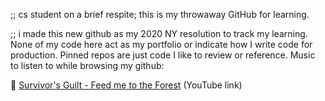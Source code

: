 <!-- ### on vacation for a few months 🏝 -->

<!-- future README, to uncomment when I make other repos private
;; i made this new github as my 2020 NY resolution to track my learning. None of my code here act as my portfolio or indicate how I write code for production. Pinned repos are code I like to reference.
View all repos/projects in their respective dominant language:
<a href="#">C</a>; <a href="#">Java</a>; <a href="#">Rust</a>, <a href="#">Python</a>; <a href="#">Go</a>; lisp languages such as <a href="#">Common Lisp</a>, <a href="#">Racket</a>, <a href="#">MIT Scheme</a>; <a href="#">JavaScript</a>.
Music to listen to while browsing my github: [Antarctigo Vespucci - I See Failure](https://youtu.be/8nMIe3JSsT0) (YouTube link) 
--> 

;; cs student on a brief respite; this is my throwaway GitHub for learning. 

;; i made this new github as my 2020 NY resolution to track my learning. None of my code here act as my portfolio or indicate how I write code for production. Pinned repos are just code I like to review or reference. Music to listen to while browsing my github:

🎸 [Survivor's Guilt - Feed me to the Forest](https://www.youtube.com/watch?v=we2obMWz6yA)  (YouTube link)

<!-- [Antarctigo Vespucci - I See Failure](https://youtu.be/8nMIe3JSsT0) (YouTube link) -->

<!--
**bradp1tt/bradp1tt** is a ✨ _special_ ✨ repository because its `README.md` (this file) appears on your GitHub profile.

Here are some ideas to get you started:

- 🔭 I’m currently working on ...
- 🌱 I’m currently learning ...
- 👯 I’m looking to collaborate on ...
- 🤔 I’m looking for help with ...
- 💬 Ask me about ...
- 📫 How to reach me: ...
- 😄 Pronouns: ...
- ⚡ Fun fact: ...
-->
